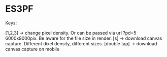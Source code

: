 # ES3PF

Keys:

[1,2,3] -> change pixel density. Or can be passed via url ?pd=5 6000x9000pix. Be aware for the file size in render. 
[s] -> download canvas capture. Different dixel density, different sizes.
[double tap] -> download canvas capture on mobile


